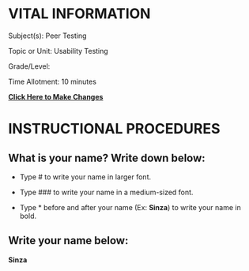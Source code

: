 # VITAL INFORMATION
Subject(s): Peer Testing

Topic or Unit: Usability Testing

Grade/Level: 	

Time Allotment:	 10 minutes

[**Click Here to Make Changes**](https://github.com/BotDevLLC/BotDevCurriculum/edit/master/test_curriculum.md)

# INSTRUCTIONAL PROCEDURES 
  ## What is your name? Write down below:
  
 - Type # to write your name in larger font.
 
 - Type ### to write your name in a medium-sized font.
 
 - Type * before and after your name (Ex: **Sinza**) to write your name in bold.
  
 ## Write your name below:
 **Sinza**
 
  
  

